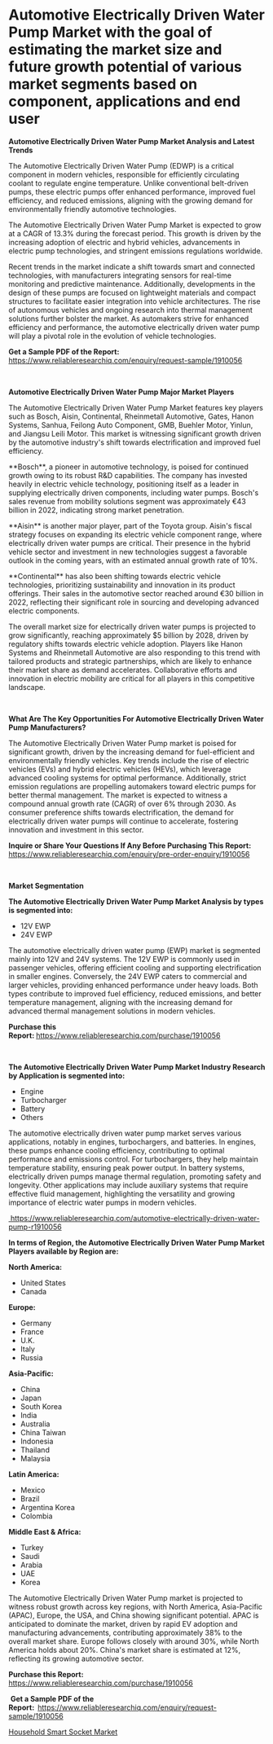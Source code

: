 <p><h1>Automotive Electrically Driven Water Pump Market with the goal of estimating the market size and future growth potential of various market segments based on component, applications and end user</h1></p><p><strong>Automotive Electrically Driven Water Pump Market Analysis and Latest Trends</strong></p>
<p><p>The Automotive Electrically Driven Water Pump (EDWP) is a critical component in modern vehicles, responsible for efficiently circulating coolant to regulate engine temperature. Unlike conventional belt-driven pumps, these electric pumps offer enhanced performance, improved fuel efficiency, and reduced emissions, aligning with the growing demand for environmentally friendly automotive technologies.</p><p>The Automotive Electrically Driven Water Pump Market is expected to grow at a CAGR of 13.3% during the forecast period. This growth is driven by the increasing adoption of electric and hybrid vehicles, advancements in electric pump technologies, and stringent emissions regulations worldwide. </p><p>Recent trends in the market indicate a shift towards smart and connected technologies, with manufacturers integrating sensors for real-time monitoring and predictive maintenance. Additionally, developments in the design of these pumps are focused on lightweight materials and compact structures to facilitate easier integration into vehicle architectures. The rise of autonomous vehicles and ongoing research into thermal management solutions further bolster the market. As automakers strive for enhanced efficiency and performance, the automotive electrically driven water pump will play a pivotal role in the evolution of vehicle technologies.</p></p>
<p><strong>Get a Sample PDF of the Report:&nbsp;</strong> <a href="https://www.reliableresearchiq.com/enquiry/request-sample/1910056?utm_campaign=2761&utm_medium=2&utm_source=Github&utm_content=ia&utm_term=06042025&utm_id=automotive-electrically-driven-water-pump">https://www.reliableresearchiq.com/enquiry/request-sample/1910056</a></p>
<p>&nbsp;</p>
<p><strong>Automotive Electrically Driven Water Pump Major Market Players</strong></p>
<p><p>The Automotive Electrically Driven Water Pump Market features key players such as Bosch, Aisin, Continental, Rheinmetall Automotive, Gates, Hanon Systems, Sanhua, Feilong Auto Component, GMB, Buehler Motor, Yinlun, and Jiangsu Leili Motor. This market is witnessing significant growth driven by the automotive industry's shift towards electrification and improved fuel efficiency.</p><p>**Bosch**, a pioneer in automotive technology, is poised for continued growth owing to its robust R&D capabilities. The company has invested heavily in electric vehicle technology, positioning itself as a leader in supplying electrically driven components, including water pumps. Bosch's sales revenue from mobility solutions segment was approximately €43 billion in 2022, indicating strong market penetration.</p><p>**Aisin** is another major player, part of the Toyota group. Aisin's fiscal strategy focuses on expanding its electric vehicle component range, where electrically driven water pumps are critical. Their presence in the hybrid vehicle sector and investment in new technologies suggest a favorable outlook in the coming years, with an estimated annual growth rate of 10%.</p><p>**Continental** has also been shifting towards electric vehicle technologies, prioritizing sustainability and innovation in its product offerings. Their sales in the automotive sector reached around €30 billion in 2022, reflecting their significant role in sourcing and developing advanced electric components.</p><p>The overall market size for electrically driven water pumps is projected to grow significantly, reaching approximately $5 billion by 2028, driven by regulatory shifts towards electric vehicle adoption. Players like Hanon Systems and Rheinmetall Automotive are also responding to this trend with tailored products and strategic partnerships, which are likely to enhance their market share as demand accelerates. Collaborative efforts and innovation in electric mobility are critical for all players in this competitive landscape.</p></p>
<p>&nbsp;</p>
<p><strong>What Are The Key Opportunities For Automotive Electrically Driven Water Pump Manufacturers?</strong></p>
<p><p>The Automotive Electrically Driven Water Pump market is poised for significant growth, driven by the increasing demand for fuel-efficient and environmentally friendly vehicles. Key trends include the rise of electric vehicles (EVs) and hybrid electric vehicles (HEVs), which leverage advanced cooling systems for optimal performance. Additionally, strict emission regulations are propelling automakers toward electric pumps for better thermal management. The market is expected to witness a compound annual growth rate (CAGR) of over 6% through 2030. As consumer preference shifts towards electrification, the demand for electrically driven water pumps will continue to accelerate, fostering innovation and investment in this sector.</p></p>
<p><strong>Inquire or Share Your Questions If Any Before Purchasing This Report:</strong> <a href="https://www.reliableresearchiq.com/enquiry/pre-order-enquiry/1910056?utm_campaign=2761&utm_medium=2&utm_source=Github&utm_content=ia&utm_term=06042025&utm_id=automotive-electrically-driven-water-pump">https://www.reliableresearchiq.com/enquiry/pre-order-enquiry/1910056</a></p>
<p>&nbsp;</p>
<p><strong>Market Segmentation</strong></p>
<p><strong>The Automotive Electrically Driven Water Pump Market Analysis by types is segmented into:</strong></p>
<p><ul><li>12V EWP</li><li>24V EWP</li></ul></p>
<p><p>The automotive electrically driven water pump (EWP) market is segmented mainly into 12V and 24V systems. The 12V EWP is commonly used in passenger vehicles, offering efficient cooling and supporting electrification in smaller engines. Conversely, the 24V EWP caters to commercial and larger vehicles, providing enhanced performance under heavy loads. Both types contribute to improved fuel efficiency, reduced emissions, and better temperature management, aligning with the increasing demand for advanced thermal management solutions in modern vehicles.</p></p>
<p><strong>Purchase this Report:&nbsp;</strong><a href="https://www.reliableresearchiq.com/purchase/1910056?utm_campaign=2761&utm_medium=2&utm_source=Github&utm_content=ia&utm_term=06042025&utm_id=automotive-electrically-driven-water-pump">https://www.reliableresearchiq.com/purchase/1910056</a></p>
<p>&nbsp;</p>
<p><strong>The Automotive Electrically Driven Water Pump Market Industry Research by Application is segmented into:</strong></p>
<p><ul><li>Engine</li><li>Turbocharger</li><li>Battery</li><li>Others</li></ul></p>
<p><p>The automotive electrically driven water pump market serves various applications, notably in engines, turbochargers, and batteries. In engines, these pumps enhance cooling efficiency, contributing to optimal performance and emissions control. For turbochargers, they help maintain temperature stability, ensuring peak power output. In battery systems, electrically driven pumps manage thermal regulation, promoting safety and longevity. Other applications may include auxiliary systems that require effective fluid management, highlighting the versatility and growing importance of electric water pumps in modern vehicles.</p></p>
<p><a href="https://www.reliableresearchiq.com/automotive-electrically-driven-water-pump-r1910056?utm_campaign=2761&utm_medium=2&utm_source=Github&utm_content=ia&utm_term=06042025&utm_id=automotive-electrically-driven-water-pump">&nbsp;https://www.reliableresearchiq.com/automotive-electrically-driven-water-pump-r1910056</a></p>
<p><strong>In terms of Region, the Automotive Electrically Driven Water Pump Market Players available by Region are:</strong></p>
<p>
    <p> <strong> North America: </strong>
        <ul>
            <li>United States</li>
            <li>Canada</li>
        </ul>
        </p> 
    <p> <strong> Europe: </strong>
        <ul>
            <li>Germany</li>
            <li>France</li>
            <li>U.K.</li>
            <li>Italy</li>
            <li>Russia</li>
        </ul>
        </p> 
    <p> <strong> Asia-Pacific: </strong>
        <ul>
            <li>China</li>
            <li>Japan</li>
            <li>South Korea</li>
            <li>India</li>
            <li>Australia</li>
            <li>China Taiwan</li>
            <li>Indonesia</li>
            <li>Thailand</li>
            <li>Malaysia</li>
        </ul>
        </p> 
    <p> <strong> Latin America: </strong>
        <ul>
            <li>Mexico</li>
            <li>Brazil</li>
            <li>Argentina Korea</li>
            <li>Colombia</li>
        </ul>
        </p> 
    <p> <strong> Middle East & Africa: </strong>
        <ul>
            <li>Turkey</li>
            <li>Saudi</li>
            <li>Arabia</li>
            <li>UAE</li>
            <li>Korea</li>
        </ul>
    </p>
    </p>
<p><p>The Automotive Electrically Driven Water Pump market is projected to witness robust growth across key regions, with North America, Asia-Pacific (APAC), Europe, the USA, and China showing significant potential. APAC is anticipated to dominate the market, driven by rapid EV adoption and manufacturing advancements, contributing approximately 38% to the overall market share. Europe follows closely with around 30%, while North America holds about 20%. China's market share is estimated at 12%, reflecting its growing automotive sector.</p></p>
<p><strong>Purchase this Report: </strong><a href="https://www.reliableresearchiq.com/purchase/1910056?utm_campaign=2761&utm_medium=2&utm_source=Github&utm_content=ia&utm_term=06042025&utm_id=automotive-electrically-driven-water-pump">https://www.reliableresearchiq.com/purchase/1910056</a></p>
<p>&nbsp;<strong>Get a Sample PDF of the Report:&nbsp;&nbsp;</strong><a href="https://www.reliableresearchiq.com/enquiry/request-sample/1910056?utm_campaign=2761&utm_medium=2&utm_source=Github&utm_content=ia&utm_term=06042025&utm_id=automotive-electrically-driven-water-pump">https://www.reliableresearchiq.com/enquiry/request-sample/1910056</a></p>
<p><strong></strong></p>
<p><p><a href="https://github.com/akaalahk/Market-Research-Report-List-1/blob/main/household-smart-socket-market.md?utm_campaign=2761&utm_medium=2&utm_source=Github&utm_content=ia&utm_term=06042025&utm_id=automotive-electrically-driven-water-pump">Household Smart Socket Market</a></p></p>